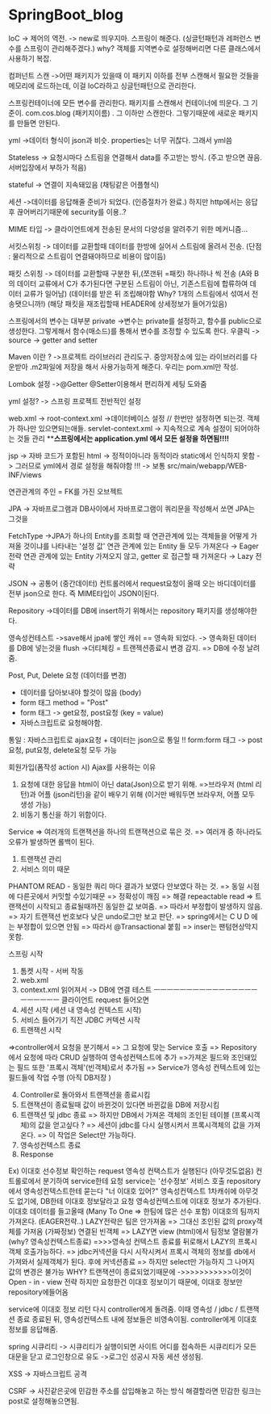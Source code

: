 # SpringBoot_blog


IoC
-> 제어의 역전.
-> new로 띄우지마. 스프링이 해준다.
(싱글턴패턴과 레퍼런스 변수를 스프링이 관리해주겠다.)
why? 객체를 지역변수로 설정해버리면 다른 클래스에서 사용하기 복잡.

컴퍼넌트 스캔
->어떤 패키지가 있을때 이 패키지 이하를 전부 스캔해서 필요한 것들을
메모리에 로드하는데, 이걸 IoC라하고 싱글턴패턴으로 관리한다.

스프링컨테이너에 모든 변수를 관리한다. 패키지를 스캔해서 컨테이너에 띄운다.
그 기준이. com.cos.blog (패키지이름) .  그 이하만 스캔한다. 그렇기때문에
새로운 패키지를 만들면 안된다.

yml
->데이터 형식이 json과 비슷.
properties는 너무 귀찮다. 그래서 yml씀

Stateless 
-> 요청시마다 스트림을 연결해서 data를 주고받는 방식.
(주고 받으면 끊음. 서버입장에서 부하가 적음)

stateful
-> 연결이 지속돼있음 (채팅같은 어플형식)

세션
->데이터를 응답해줄 준비가 되었다. (인증절차가 완료.)
하지만 http에서는 응답후 끊어버리기때문에 security를 이용..?

MIME 타입
-> 클라이언트에게 전송된 문서의 다양성을 알려주기 위한 메커니즘...

서킷스위칭
-> 데이터를 교환할때  데이터를 한방에 실어서 스트림에 올려서 전송.
(단점 : 물리적으로 스트림이 연결돼야하므로 비용이 많이듬)

패킷 스위칭
-> 데이터를 교환할때 구분한 뒤,(쪼갠뒤 =패킷) 하나하나 씩 전송
(A와 B의 데이터 교류에서 C가 추가된다면 구분된 스트림이 아닌, 기존스트림에
합류하여 데이터 교류가 일어남)
(데이터를 받은 뒤 조립해야함 Why? 1개의 스트림에서 섞여서 전송됏으니까!)
(해당 패킷을 재조립할때 HEADER에 상세정보가 들어가있음)

스프링에서의 변수는 대부분 private
->변수는 private를 설정하고, 함수를 public으로 생성한다.
그렇게해서 함수(매소드)를 통해서 변수를 조정할 수 있도록 한다.
우클릭 -> source -> getter and setter

Maven 이란 ?
->프로젝트 라이브러리 관리도구. 중앙저장소에 있는 라이브러리를 다운받아
.m2파일에 저장을 해서 사용가능하게 해준다. 우리는 pom.xml만 작성.

Lombok 설정
->@Getter @Setter이용해서 편리하게 세팅 도와줌

yml 설정?
-> 스프링 프로젝트 전반적인 설정

web.xml
->
root-context.xml
->데이터베이스 설정 // 한번만 설정하면 되는것. 객체가 하나만 있으면되는애들.
servlet-context.xml
-> 지속적으로 계속 설정이 되어야하는 것들 관리
********스프링에서는 application.yml 에서 모든 설정을 하면됨!!!!******


jsp
-> 자바 코드가 포함된 html
-> 정적이아니라 동적이라 static에서 인식하지 못함
-> 그러므로 yml에서 경로 설정을 해줘야함 !!!
-> 보통 src/main/webapp/WEB-INF/views

연관관계의 주인 = FK를 가진 오브젝트

JPA 
-> 자바프로그램과 DB사이에서
자바프로그램이 쿼리문을 작성해서 쏘면 JPA는 그것을 


FetchType
->JPA가 하나의 Entity를 조회할 때 연관관계에 있는 객체들을 어떻게
가져올 것이냐를 나타내는 '설정 값'
연관 관계에 있는 Entity 들 모두 가져온다 → Eager 전략
연관 관계에 있는 Entity 가져오지 않고, getter 로 접근할 때 가져온다 → Lazy 전략

JSON
-> 공통어 (중간데이터)
컨트롤러에서 request요청이 올때 오는 바디데이터를 전부 json으로 한다.
즉 MIME타입이 JSON이된다.

Repository
->데이터를 DB에 insert하기 위해서는 repository 패키지를 생성해야한다. 

영속성컨테스트
->save해서 jpa에 쌓인 캐쉬 == 영속화 되었다.
-> 영속화된 데이터를 DB에 넣는것을 flush
->더티체킹 = 트랜젝션종료시 변경 감지. => DB에 수정 날려줌.


Post, Put, Delete 요청 (데이터를 변경)
- 데이터를 담아보내야 할것이 많음 (body)
- form 태그 method = "Post"
- form 태그 -> get요청, post요청 (key = value)
- 자바스크립트로 요청해야함.

통일 : 자바스크립트로 ajax요청 + 데이터는 json으로 통일 !!
form:form 태그 -> post요청, put요청, delete요청 모두 가능

회원가입(폼작성 action 시) Ajax를 사용하는 이유
1. 요청에 대한 응답을 html이 아닌 data(Json)으로 받기 위해.
=>브라우저 (html 리턴)과 어플 (json리턴)을 같이 배우기 위해
(이거만 배워두면 브라우저, 어플 모두 생성 가능)
2. 비동기 통신을 하기 위함이다.

Service
=> 여러개의 트랜잭션을 하나의 트랜잭션으로 묶은 것.
=> 여러개 중 하나라도 오류가 발생하면 롤백이 된다.
1. 트랜잭션 관리
2. 서비스 의미 때문

PHANTOM READ - 동일한 쿼리 마다 결과가 보였다 안보였다 하는 것.
=> 동일 시점에 다른곳에서 커밋할 수있기때문
=> 정확성이 깨짐
=> 해결 repeactable read
	=> 트랜잭션이 시작되고 종료될때까진 동일한 값 보여줌.
	=> 따라서 부정합이 발생하지 않음.
	=> 자기 트랜잭션 번호보다 낮은 undo로그만 보고 판단.
	=> spring에서는 C U D 에는 부정합이 있으면 안됨
	=> 따라서 @Transactional 붙힘
	=> inser는 팬텀현상막지못함.

스프링 시작
1. 톰켓 시작 - 서버 작동 
2. web.xml
3. context.xml 읽어져서 -> DB에 연결 테스트
ㅡㅡㅡㅡㅡㅡㅡㅡㅡㅡㅡㅡㅡㅡㅡㅡㅡㅡㅡㅡㅡㅡ
클라이언트 request 들어오면
1. 세션 시작 (세션 내 영속성 컨텍스트 시작)
2. 서비스 들어가기 직전 JDBC 커텍션 시작
3. 트랜잭션 시작

=>controller에서 요청을 분기해서
=> 그 요청에 맞는 Service 호출
=> Repository에서 요청에 따라 CRUD 실행하여 영속성컨텍스트에 추가
	=>가져온 필드와 조인돼있는 필드 또한 '프록시 객체'(빈객체)로서 추가됨
=> Service가 영속성 컨텍스트에 있는 필드들에 작업 수행 (아직 DB저장 )

4. Controller로 돌아와서 트랜잭션을 종료시킴
5. 트랜잭션이 종료될때 값이 바뀐것이 있다면 바뀐값을 DB에 저장시킴
6. 트랜잭션 및 jdbc 종료
	=> 하지만 DB에서 가져온 객체의 조인된 테이블 (프록시객체)의 값을 얻고싶다 ?
		=> 세션이 jdbc를 다시 실행시켜서 프록시객체의 값을 가져온다.
			=> 이 작업은 Select만 가능하다.
6. 영속성컨텍스트 종료
7. Response

Ex) 이대호 선수정보 확인하는 request
영속성 컨택스트가 실행된다 (아무것도없음) 
컨트롤로에서 분기하여 service한테 요청
service는 '선수정보' 서비스 호출
repository에서 영속성컨텍스트한테  묻는다 "너 이대호 있어?"
영속성컨텍스트 1차캐쉬에 아무것도 없기에, DB한테 이대호 정보달라고 요청
영속성컨텍스트에 이대호 정보가 추가된다.
이대호 데이터를 들고올때 (Many To One => 한팀에 많은 선수 포함)
이대호의 팀까지 가져온다. (EAGER전략..)
 LAZY전략은 팀은 안가져옴 
=> 그대신 조인된 값의 proxy객체를 가져옴 (가짜정보) 연결된 빈객체
=> LAZY면 view (html)에서 팀정보 열람불가(why? 영속성컨텍스트종료)
=>>>영속성 컨텍스트 종료를 뒤로해서 LAZY의 프록시 객체 호출가능하다.
=> jdbc커넥션을 다시 시작시켜서 프록시 객체의 정보를 db에서 가져와서 실제객체가 된다. 후에 커넥션종료
=> 하지만 select만 가능하지 그 나머지 값의 변경은 불가능 WHY? 트랜잭션이 종료되었기때문에
->>>>>>>>>>>이것이 Open - in - view 전략
하지만 요청한건 이대호 정보이기 때문에, 이대호 정보만 repository에들어옴

service에 이대호 정보 리턴
다시 controller에게 돌려줌.  이때 영속성 / jdbc / 트랜잭션 종료
종료된 뒤, 영속성컨텍스트 내에 정보들은 비영속이됨.
controller에게 이대호 정보를 응답해줌.




spring 시큐리티
-> 시큐리티가 실행이되면 사이트 어디를 접속하든 시큐리티가 모든 대문을 닫고 로그인창으로 유도
	->로그인 성공시 자동 세션 생성됨.


XSS
-> 자바스크립트 공격

CSRF
-> 사진같은곳에 민감한 주소를 삽입해놓고 하는 방식 해결할라면 민감한 링크는 post로 설정해놓으면됨.
